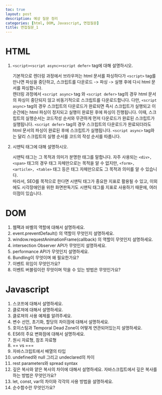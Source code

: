 ```yaml
---
toc: true
layout: post
description: 예상 질문 정리
categories: [html, DOM, Javascript, 면접질문]
title: 면접질문_1
---
```


# HTML

1. `<script><script async><script defer>` tag에 대해 설명하시오.

    기본적으로 렌더링 과정에서 브라우저는 html 문서를 파싱하다가 `<script>` tag를 만나면 파싱을 중단하고, 스크립트를 다운로드 -> 파싱 -> 실행 후에 다시 html 문서를 파싱합니다.<br>
    렌더링 과정에서 `<script async>` tag 와 `<script defer>` tag의 경우 html 문서의 파싱이 중단되지 않고 비동기적으로 스크립트를 다운로드합니다. 다만, `<script async>` tag의 경우 스크립트의 다운로드가 완료되면 즉시 스크립트가 실행되고 이 순간에는 html 파싱이 정지되고 실행이 완료된 후에 파싱이 진행됩니다. 이때, 스크립트의 실행순서는 코드작성 순서와 무관하게 먼저 다운로드가 완료된 스크립트가 실행됩니다. `<script defer>` tag의 경우 스크립트의 다운로드가 완료되더라도 html 문서의 파싱이 완료된 후에 스크립트가 실행됩니다. `<script async>` tag와는 달리 스크립트의 실행 순서를 코드의 작성 순서를 따릅니다.

2. 시맨틱 태그에 대해 설명하시오.

    시맨틱 태그는 그 목적과 의미가 분명한 태그를 말합니다. 자주 사용되는 `<div>, <span>` 태그의 경우 태그 자체만으로는 목적을 알 수 없지만, `<form>, <article>, <table>` 태그 등은 태그 자체만으로도 그 목적과 의미를 알 수 있습니다.<br> 따라서, SEO를 목적으로 한다면 시맨틱 태그가 중요한 지표로 활용될 수 있고, 이외에도 시각장애인을 위한 화면판독기도 시맨틱 태그를 지표로 사용하기 때문에, 여러 이점이 있습니다.

# DOM

1. 웹팩과 바벨의 역할에 대해서 설명하세요.
2. event.preventDefault() 의 역할이 무엇인지 설명하세요.
3. window.requestAnimationFrame(callback) 의 역할이 무엇인지 설명하세요.
4. intersection Observer API가 무엇인지 설명하세요.
5. performance API가 무엇인지 설명하세요.
6. Bundling이 무엇이며 왜 필요한가요?
7. 이벤트 위임이 무엇인가요?
8. 이벤트 버블링이란 무엇이며 막을 수 있는 방법은 무엇인가요?

# Javascript

1. 스코프에 대해서 설명하세요.
2. 클로져에 대해서 설명하세요.
3. 클로져의 사용 예제를 알려주세요.
4. 변수 선언, 초기화, 할당의 차이점에 대해서 설명하세요.
5. 호이스팅과 Temporal Dead Zone이 어떻게 연관되어있는지 설명하세요.
6. ES6의 주요 변화점에 대해서 설명하세요.
7. 원시 자료형, 참조 자료형
8. == vs ===
9. 자바스크립트에서 배열의 타입
10. undefined와 null 그리고 undeclared의 차이
11. rest parameters와 spread syntax
12. 깊은 복사와 얕은 복사의 차이에 대해서 설명하세요. 자바스크립트에서 깊은 복사를 하는 방법은 무엇인가요?
13. let, const, var의 차이와 각각의 사용 방법을 설명하세요.
14. 순수함수란 무엇인가요?